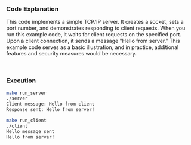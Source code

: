 ### Code Explanation

This code implements a simple TCP/IP server. It creates a socket, sets a port number, and demonstrates responding to client requests. When you run this example code, it waits for client requests on the specified port. Upon a client connection, it sends a message "Hello from server." This example code serves as a basic illustration, and in practice, additional features and security measures would be necessary.

<br/>

### Execution

```bash
make run_server
./server
Client message: Hello from client
Response sent: Hello from server!
```

```bash
make run_client
./client
Hello message sent
Hello from server!
```
